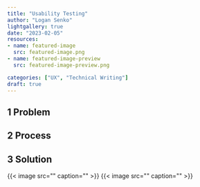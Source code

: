 ```yaml
---
title: "Usability Testing"
author: "Logan Senko"
lightgallery: true
date: "2023-02-05"
resources:
- name: featured-image
  src: featured-image.png
- name: featured-image-preview
  src: featured-image-preview.png

categories: ["UX", "Technical Writing"]
draft: true
---
```

## 1 Problem

## 2 Process

## 3 Solution
{{< image src="" caption="" >}}
{{< image src="" caption="" >}}
